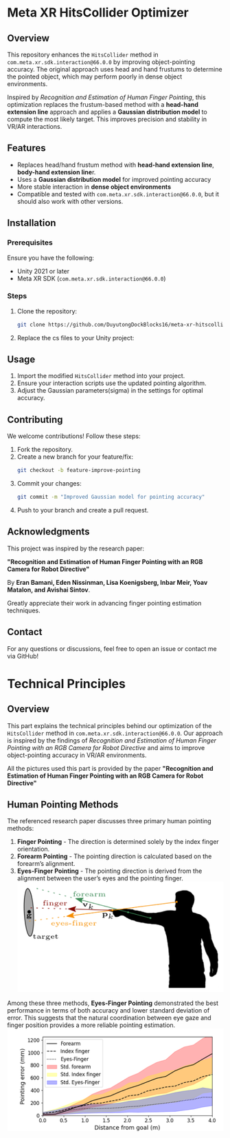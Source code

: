 # Meta XR HitsCollider Optimizer



## Overview
This repository enhances the `HitsCollider` method in `com.meta.xr.sdk.interaction@66.0.0` by improving object-pointing accuracy. The original approach uses head and hand frustums to determine the pointed object, which may perform poorly in dense object environments.

Inspired by *Recognition and Estimation of Human Finger Pointing*, this optimization replaces the frustum-based method with a **head-hand extension line** approach and applies a **Gaussian distribution model** to compute the most likely target. This improves precision and stability in VR/AR interactions.

## Features
- Replaces head/hand frustum method with **head-hand extension line**, **body-hand extension line**r.
- Uses a **Gaussian distribution model** for improved pointing accuracy
- More stable interaction in **dense object environments**
- Compatible and tested with `com.meta.xr.sdk.interaction@66.0.0`, but it should also work with other versions.

## Installation
### Prerequisites
Ensure you have the following:
- Unity 2021 or later
- Meta XR SDK (`com.meta.xr.sdk.interaction@66.0.0`)

### Steps
1. Clone the repository:
   ```sh
   git clone https://github.com/DuyutongDockBlocks16/meta-xr-hitscollider-optimizer.git
   ```
2. Replace the cs files to your Unity project:

## Usage
1. Import the modified `HitsCollider` method into your project.
2. Ensure your interaction scripts use the updated pointing algorithm.
3. Adjust the Gaussian parameters(sigma) in the settings for optimal accuracy.

## Contributing
We welcome contributions! Follow these steps:
1. Fork the repository.
2. Create a new branch for your feature/fix:
   ```sh
   git checkout -b feature-improve-pointing
   ```
3. Commit your changes:
   ```sh
   git commit -m "Improved Gaussian model for pointing accuracy"
   ```
4. Push to your branch and create a pull request.

## Acknowledgments
This project was inspired by the research paper:

**"Recognition and Estimation of Human Finger Pointing with an RGB Camera for Robot Directive"**

By **Eran Bamani, Eden Nissinman, Lisa Koenigsberg, Inbar Meir, Yoav Matalon, and Avishai Sintov**.

Greatly appreciate their work in advancing finger pointing estimation techniques.

## Contact
For any questions or discussions, feel free to open an issue or contact me via GitHub!

# Technical Principles

## Overview
This part explains the technical principles behind our optimization of the `HitsCollider` method in `com.meta.xr.sdk.interaction@66.0.0`. Our approach is inspired by the findings of *Recognition and Estimation of Human Finger Pointing with an RGB Camera for Robot Directive* and aims to improve object-pointing accuracy in VR/AR environments.

All the pictures used this part is provided by the paper **"Recognition and Estimation of Human Finger Pointing with an RGB Camera for Robot Directive"**

## Human Pointing Methods
The referenced research paper discusses three primary human pointing methods:

1. **Finger Pointing** - The direction is determined solely by the index finger orientation.
2. **Forearm Pointing** - The pointing direction is calculated based on the forearm’s alignment.
3. **Eyes-Finger Pointing** - The pointing direction is derived from the alignment between the user’s eyes and the pointing finger.
![img.png](technical_principles_pics/pointing_methods.png)

Among these three methods, **Eyes-Finger Pointing** demonstrated the best performance in terms of both accuracy and lower standard deviation of error. This suggests that the natural coordination between eye gaze and finger position provides a more reliable pointing estimation.
![img.png](technical_principles_pics/pointing_accuracy.png)
